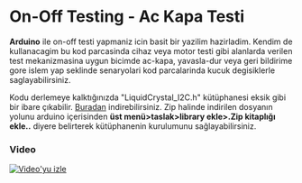 # On-Off Testing - Ac Kapa Testi

**Arduino** ile on-off testi yapmaniz icin basit bir yazilim hazirladim. Kendim de kullanacagim bu kod parcasinda cihaz veya motor testi gibi alanlarda verilen test mekanizmasina uygun bicimde ac-kapa, yavasla-dur veya geri bildirime gore islem yap seklinde senaryolari kod parcalarinda kucuk degisiklerle saglayabilirsiniz.

Kodu derlemeye kalktığınızda "LiquidCrystal_I2C.h" kütüphanesi eksik gibi bir ibare çıkabilir. [Buradan](https://github.com/johnrickman/LiquidCrystal_I2C) indirebilirsiniz. Zip halinde indirilen dosyanın yolunu arduino içerisinden **üst menü>taslak>library ekle>.Zip kitaplığı ekle..** diyere belirterek kütüphanenin kurulumunu sağlayabilirsiniz.


### Video

[![Video'yu izle](https://img.youtube.com/vi/bSKhpkePVW4/maxresdefault.jpg)](https://youtu.be/bSKhpkePVW4)
